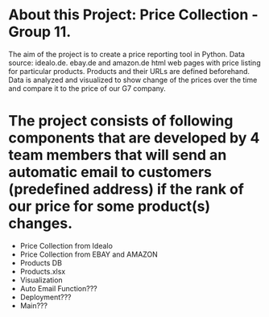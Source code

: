 # About this Project: Price Collection - Group 11. 
The aim of the project is to create a price reporting tool in Python.
Data source: idealo.de. ebay.de and amazon.de html web pages with price listing for particular products. Products and their URLs are defined beforehand.
Data is analyzed and visualized to show change of the prices over the time and compare it to the price of our G7 company.

# The project consists of following components that are developed by 4 team members that will send an automatic email to customers (predefined address) if the rank of our price for some product(s) changes.
- Price Collection from Idealo
- Price Collection from EBAY and AMAZON
- Products DB
- Products.xlsx
- Visualization
- Auto Email Function???
- Deployment???
- Main???
